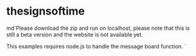 # thesignsoftime
md`Please download the zip and run on localhost, please note that this is still a beta version and the website is not available yet.
    
   This examples requires node.js to handle the message board function.
`
